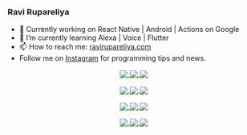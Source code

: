 ### Ravi Rupareliya

- 🔭 Currently working on React Native | Android | Actions on Google
- 🌱 I’m currently learning Alexa | Voice | Flutter
- 📫 How to reach me: [ravirupareliya.com](https://ravirupareliya.com)
- Follow me on [Instagram](https://www.instagram.com/ravi.rupareliya/) for programming tips and news.

<a href="https://www.instagram.com/ravi.rupareliya/" target="_blank">
<!-- insta-feed:START-->
<p align="center">
<img align="center" src=https://scontent-ort2-1.cdninstagram.com/v/t51.2885-15/e35/s150x150/241172230_146598524308348_2627229086716801357_n.jpg?_nc_ht=scontent-ort2-1.cdninstagram.com&_nc_cat=104&_nc_ohc=lBCK15rlwLkAX8oPeqD&edm=ABfd0MgBAAAA&ccb=7-4&oh=b423c45bf3f366bc6a2bb1162fb866f5&oe=619BA68D&_nc_sid=7bff83 />
<img align="center" src=https://scontent-ort2-1.cdninstagram.com/v/t51.2885-15/e35/s150x150/122425343_1572645589603046_1626634953961554534_n.jpg?_nc_ht=scontent-ort2-1.cdninstagram.com&_nc_cat=102&_nc_ohc=UPnXKlg5wgEAX8IFyn0&edm=ABfd0MgBAAAA&ccb=7-4&oh=67c4f4a17a68ba20eb93a0122b865519&oe=619CA181&_nc_sid=7bff83 />
<img align="center" src=https://scontent-ort2-1.cdninstagram.com/v/t51.2885-15/e35/s150x150/119738360_171946631175661_8308691936849414239_n.jpg?_nc_ht=scontent-ort2-1.cdninstagram.com&_nc_cat=101&_nc_ohc=vXf8mSzHFAsAX_u7dCc&edm=ABfd0MgBAAAA&ccb=7-4&oh=fdacc1ee4ef4b4a0d99a93efa1241ab2&oe=619B9D9D&_nc_sid=7bff83 />
</p>
<p align="center">
<img align="center" src=https://scontent-ort2-1.cdninstagram.com/v/t51.2885-15/e35/s150x150/119471335_3325605627530848_5783608158621298966_n.jpg?_nc_ht=scontent-ort2-1.cdninstagram.com&_nc_cat=104&_nc_ohc=ZCnBWV_k0mwAX8HN6MY&edm=ABfd0MgBAAAA&ccb=7-4&oh=7e9efff6427fefe9f07242162978cf84&oe=619C1A41&_nc_sid=7bff83 />
<img align="center" src=https://scontent-ort2-1.cdninstagram.com/v/t51.2885-15/e35/s150x150/118735524_155532192843864_2438830621806811548_n.jpg?_nc_ht=scontent-ort2-1.cdninstagram.com&_nc_cat=100&_nc_ohc=eP3WtvCoFRgAX9Ox6v5&edm=ABfd0MgBAAAA&ccb=7-4&oh=c74bc1c64caa5789466b9683488bf6f3&oe=619BE0EE&_nc_sid=7bff83 />
<img align="center" src=https://scontent-ort2-1.cdninstagram.com/v/t51.2885-15/e35/s150x150/118358282_793232521422249_4194198869826492121_n.jpg?_nc_ht=scontent-ort2-1.cdninstagram.com&_nc_cat=109&_nc_ohc=mDCmPRf1Mw0AX9YhfMI&edm=ABfd0MgBAAAA&ccb=7-4&oh=e48af01e84b59a785ad931f11387d054&oe=619CABFC&_nc_sid=7bff83 />
</p>
<p align="center">
<img align="center" src=https://scontent-ort2-1.cdninstagram.com/v/t51.2885-15/e35/s150x150/118083536_653646245259286_4437462516989252087_n.jpg?_nc_ht=scontent-ort2-1.cdninstagram.com&_nc_cat=110&_nc_ohc=krK3rwt_9EoAX_9cRt2&edm=ABfd0MgBAAAA&ccb=7-4&oh=717555a0f90c688f3f7bd1ea9b4b7233&oe=619B215C&_nc_sid=7bff83 />
<img align="center" src=https://scontent-ort2-1.cdninstagram.com/v/t51.2885-15/e35/s150x150/118175330_604822603490734_6882222491011634628_n.jpg?_nc_ht=scontent-ort2-1.cdninstagram.com&_nc_cat=110&_nc_ohc=0dzO6WPCsZQAX_UA6dy&edm=ABfd0MgBAAAA&ccb=7-4&oh=dabc75a932986262b1e512595635e20c&oe=619B50B7&_nc_sid=7bff83 />
<img align="center" src=https://scontent-ort2-1.cdninstagram.com/v/t51.2885-15/e35/s150x150/117801930_118850686597100_8281062695853943386_n.jpg?_nc_ht=scontent-ort2-1.cdninstagram.com&_nc_cat=108&_nc_ohc=vP3s4Q5X5CUAX-4zLsw&edm=ABfd0MgBAAAA&ccb=7-4&oh=1c3079b260176ce6edf717229b4df449&oe=619BC280&_nc_sid=7bff83 />
</p>
<p align="center">
<img align="center" src=https://scontent-ort2-1.cdninstagram.com/v/t51.2885-15/e35/s150x150/117867292_2771207523148452_3241414180657952736_n.jpg?_nc_ht=scontent-ort2-1.cdninstagram.com&_nc_cat=100&_nc_ohc=5bJhcFK9_kIAX_HrXNd&edm=ABfd0MgBAAAA&ccb=7-4&oh=d0f828dc8225cbafa445eee53d6da711&oe=619B5AE1&_nc_sid=7bff83 />
<img align="center" src=https://scontent-ort2-1.cdninstagram.com/v/t51.2885-15/e35/s150x150/117931678_793632161399712_7562658963115355616_n.jpg?_nc_ht=scontent-ort2-1.cdninstagram.com&_nc_cat=100&_nc_ohc=MVlSp_3Y2ZAAX8AsCTO&edm=ABfd0MgBAAAA&ccb=7-4&oh=a35f02052d65da51c12d2f0c88db7248&oe=619B6037&_nc_sid=7bff83 />
<img align="center" src=https://scontent-ort2-1.cdninstagram.com/v/t51.2885-15/e35/s150x150/117747115_220949032661980_1081920512424702093_n.jpg?_nc_ht=scontent-ort2-1.cdninstagram.com&_nc_cat=104&_nc_ohc=B9gLNHOS_b4AX_zujVR&edm=ABfd0MgBAAAA&ccb=7-4&oh=c0f471e0ac30d316c17a12b72e09ac0a&oe=619CCC96&_nc_sid=7bff83 />
</p>

<!-- insta-feed:END-->
</a>
